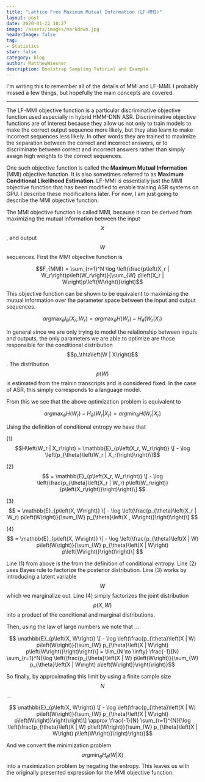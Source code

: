 ```yaml
---
title: "Lattice Free Maximum Mutual Information (LF-MMI)"
layout: post
date: 2020-01-22 10:27
image: /assets/images/markdown.jpg
headerImage: false
tag:
- Statistics
star: false
category: blog
author: MatthewWiesner
description: Bootstrap Sampling Tutorial and Example
---
```


I'm writing this to remember all of the details of MMI and LF-MMI. I probably missed a few things, but hopefully the main concepts are covered.

__________________________________________________________________________

The LF-MMI objective function is a particular discriminative objective function used especially in hybrid HMM-DNN ASR.
Discriminative objective functions are of interest because they allow us not only to train models to make the correct output sequence
more likely, but they also learn to make incorrect sequences less likely. In other words they are trained to maximize the separation
between the correct and incorrect answers, or to discriminate between correct and incorrect answers rather than simply assign high weights to the correct sequences.

One such objective function is called the **Maximum Mutual Information** (MMI) objective function. It is also sometimes referred to as
**Maximum Conditional Likelihood Estimation**. LF-MMI is essentially just the MMI objective function that has been modified to enable 
training ASR systems on GPU. I describe these modificaitons later. For now, I am just going to describe the MMI objective function.

The MMI objective function is called MMI, because it can be derived from maximizing the mutual information between the input
$$X$$, and output $$W$$ sequences. First the MMI objective function is

$$F_{MMI} = \sum_{r=1}^N \log \left(\frac{p\left(X_r | W_r\right)p\left(W_r\right)}{\sum_{W} p\left(X_r | W\right)p\left(W\right)}\right)$$

This objective function can be shown to be equivalent to maximizing the mutual information over the parameter space between the input and output sequences.

$$ arg\max_\theta I_\theta \left(X_r; W_r\right) = arg\max_\theta H\left(W_r\right) - H_\theta\left(W_r | X_r\right)$$

In general since we are only trying to model the relationship between inputs and outputs, the only parameters we are able to optimize
are those responsible for the conditional distribution $$p_\thta\left(W | X\right)$$. The distribution $$p\left(W\right)$$ is estimated
from the trainin transcripts and is considered fixed. In the case of ASR, this simply corresponds to a language model.

From this we see that the above optimization problem is equivalent to

$$ arg\max_\theta H\left(W_r\right) - H_\theta\left(W_r | X_r\right) = arg\min_\theta H\left(W_r | X_r\right)$$

Using the definition of conditional entropy we have that

(1) $$H\left(W_r | X_r\right) = \mathbb{E}_{p\left(X_r, W_r\right)} \[ - \log \left(p_{\theta}\left(W_r | X_r)\right)\right)\]$$

(2) $$                    = \mathbb{E}_{p\left(X_r, W_r\right)} \[ - \log \left(\frac{p_{\theta}\left(X_r | W_r) p\left(W_r\right)}{p\left(X_r\right)}\right)\right)\] $$

(3) $$                    = \mathbb{E}_{p\left(X, W\right)} \[ - \log \left(\frac{p_{\theta}\left(X_r | W_r) p\left(W\right)}{\sum_{W} p_{\theta}\left(X , W\right)}\right)\right)\] $$

(4) $$                    = \mathbb{E}_{p\left(X, W\right)} \[ - \log \left(\frac{p_{\theta}\left(X | W) p\left(W\right)}{\sum_{W} p_{\theta}\left(X | W\right) p\left(W\right)}\right)\right)\] $$

Line (1) from above is the from the definition of conditional entropy. Line (2) uses Bayes rule to factorize the posterior distribution. Line (3)
works by introducing a latent variable $$W$$ which we marginalize out. Line (4) simply factorizes the joint distribution $$p\left(X, W\right)$$
into a product of the conditional and marginal distributions.

Then, using the law of large numbers we note that ...

$$ \mathbb{E}_{p\left(X, W\right)} \[ - \log \left(\frac{p_{\theta}\left(X | W) p\left(W\right)}{\sum_{W} p_{\theta}\left(X | W\right) p\left(W\right)}\right)\right)\]  = \lim_{N \to \infty} \frac{-1}{N} \sum_{r=1}^N{\log \left(\frac{p_{\theta}\left(X | W) p\left(W\right)}{\sum_{W} p_{\theta}\left(X | W\right) p\left(W\right)}\right)\right)}$$

So finally, by approximating this limit by using a finite sample size $$N$$ ...

$$ \mathbb{E}_{p\left(X, W\right)} \[ - \log \left(\frac{p_{\theta}\left(X | W) p\left(W\right)}{\sum_{W} p_{\theta}\left(X | W\right) p\left(W\right)}\right)\right)\]  \approx \frac{-1}{N} \sum_{r=1}^{N}{\log \left(\frac{p_{\theta}\left(X | W) p\left(W\right)}{\sum_{W} p_{\theta}\left(X | W\right) p\left(W\right)}\right)\right)}$$

And we convert the minimization problem $$ arg\min_\theta H_{\theta}\left(W | X\right)$$ into a maximization problem by negating the entropy. This leaves us with the originally presented expression for the MMI objective function.
